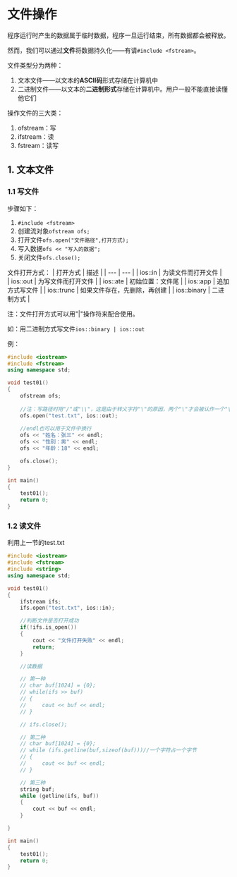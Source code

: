 # 文件操作
程序运行时产生的数据属于临时数据，程序一旦运行结束，所有数据都会被释放。

然而，我们可以通过**文件**将数据持久化——有请`#include <fstream>`。

文件类型分为两种：
1. 文本文件——以文本的**ASCII码**形式存储在计算机中
2. 二进制文件——以文本的**二进制形式**存储在计算机中。用户一般不能直接读懂他它们

操作文件的三大类：
1. ofstream：写
2. ifstream：读
3. fstream：读写

## 1. 文本文件

### 1.1 写文件
步骤如下：
1. `#include <fstream>`
2. 创建流对象`ofstream ofs;`
3. 打开文件`ofs.open("文件路径",打开方式);`
4. 写入数据`ofs << "写入的数据";`
5. 关闭文件`ofs.close();`

文件打开方式：
| 打开方式 | 描述 | 
| --- | --- |
| ios::in | 为读文件而打开文件 |       
| ios::out | 为写文件而打开文件 |
| ios::ate | 初始位置：文件尾 |
| ios::app | 追加方式写文件 |
| ios::trunc | 如果文件存在，先删除，再创建 |
| ios::binary | 二进制方式 |

注：文件打开方式可以用"|"操作符来配合使用。

如：用二进制方式写文件`ios::binary | ios::out`

例：
```c++
#include <iostream>
#include <fstream>
using namespace std;

void test01()
{
    ofstream ofs;
    
    //注：写路径时用"/"或"\\"，这是由于转义字符"\"的原因，两个"\"才会被认作一个"\"
    ofs.open("test.txt", ios::out);
    
    //endl也可以用于文件中换行
    ofs << "姓名：张三" << endl;
    ofs << "性别：男" << endl;
    ofs << "年龄：18" << endl;

    ofs.close();
}

int main()
{
    test01();
    return 0;
}
```

### 1.2 读文件
利用上一节的test.txt
```c++
#include <iostream>
#include <fstream>
#include <string>
using namespace std;

void test01()
{
    ifstream ifs;
    ifs.open("test.txt", ios::in);

    //判断文件是否打开成功
    if(!ifs.is_open())
    {
        cout << "文件打开失败" << endl;
        return;
    }

    //读数据

    // 第一种
    // char buf[1024] = {0};
    // while(ifs >> buf)
    // {
    //     cout << buf << endl;
    // }

    // ifs.close();

    // 第二种
    // char buf[1024] = {0};
    // while (ifs.getline(buf,sizeof(buf)))//一个字符占一个字节
    // {
    //     cout << buf << endl;
    // }

    // 第三种
    string buf;
    while (getline(ifs, buf))
    {
        cout << buf << endl;
    }

}

int main()
{
    test01();
    return 0;
}
```
